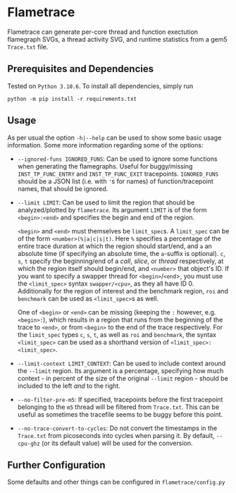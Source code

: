 # Flametrace

Flametrace can generate per-core thread and function exectution flamegraph SVGs,
a thread activity SVG, and runtime statistics from a gem5 `Trace.txt` file.

## Prerequisites and Dependencies

Tested on `Python 3.10.6`. To install all dependencies, simply run

```
python -m pip install -r requirements.txt
```

## Usage

As per usual the option `-h|--help` can be used to show some basic usage information.
Some more information regarding some of the options:

* `--ignored-funs IGNORED_FUNS`:
  Can be used to ignore some functions when generating the flamegraphs.
  Useful for buggy/missing `INST_TP_FUNC_ENTRY` and `INST_TP_FUNC_EXIT` tracepoints.
  `IGNORED_FUNS` should be a JSON list
  (i.e. with `'`s for names)
  of function/tracepoint names,
  that should be ignored.

* `--limit LIMIT`:
  Can be used to limit the region that should be analyzed/plotted by  `flametrace`.
  Its argument `LIMIT` is of the form `<begin>:<end>` and specifies the begin and end of the region.

  `<begin>` and `<end>` must themselves be `limit_spec`s.
  A `limit_spec` can be of the form `<number>(%|a|c|s|t)`.
  Here `%` specifies a percentage of the entire trace duration at which the region should start/end,
  and `a` an absolute time (if specifying an absolute time, the `a`-suffix is optional).
  `c`, `s`, `t` specify the beginning/end of a *call*, *slice*, or *thread* respectively,
  at which the region itself should begin/end, and `<number>` that object's ID.
  If you want to specify a swapper thread for `<begin>`/`<end`>,
  you must use the `<limit_spec>` syntax `swapper/<cpu>`, as they all have ID 0.
  Additionally for the region of interest and the benchmark region,
  `roi` and `benchmark` can be used as `<limit_spec>`s as well.

  One of `<begin>` or `<end>` can be missing (keeping the `:` however, e.g. `<begin>:`),
  which results in a region that runs from the beginning of the trace to `<end>`,
  or from `<begin>` to the end of the trace respectively.
  For the `limit_spec` types `c`, `s`, `t`, as well as `roi` and `benchmark`,
  the syntax `<limit_spec>` can be used as a shorthand version of `<limit_spec>:<limit_spec>`.

* `--limit-context LIMIT_CONTEXT`:
  Can be used to include context around the `--limit` region.
  Its argument is a percentage, specifying how much context -
  in percent of the size of the original `--limit` region -
  should be included to the left *and* to the right.

* `--no-filter-pre-m5`:
  If specified,
  tracepoints before the first tracepoint belonging to the `m5` thread will be filtered from
  `Trace.txt`.
  This can be useful as sometimes the tracefile seems to be buggy before this point.

* `--no-trace-convert-to-cycles`:
  Do not convert the timestamps in the `Trace.txt` from picoseconds into cycles when parsing it.
  By default, `--cpu-ghz` (or its default value) will be used for the conversion.

## Further Configuration

Some defaults and other things can be configured in `flametrace/config.py`
